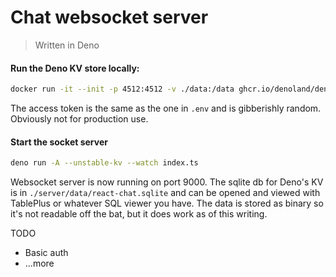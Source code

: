 # Chat websocket server

> Written in Deno

#### Run the Deno KV store locally:

```sh
docker run -it --init -p 4512:4512 -v ./data:/data ghcr.io/denoland/denokv --sqlite-path /data/react-chat.sqlite serve --access-token qwepoi9832745
```

The access token is the same as the one in `.env` and is gibberishly random. Obviously not for
production use.

#### Start the socket server

```sh
deno run -A --unstable-kv --watch index.ts
```

Websocket server is now running on port 9000. The sqlite db for Deno's KV is in
`./server/data/react-chat.sqlite` and can be opened and viewed with TablePlus or whatever SQL viewer
you have. The data is stored as binary so it's not readable off the bat, but it does work as of this
writing.

TODO

- Basic auth
- ...more
